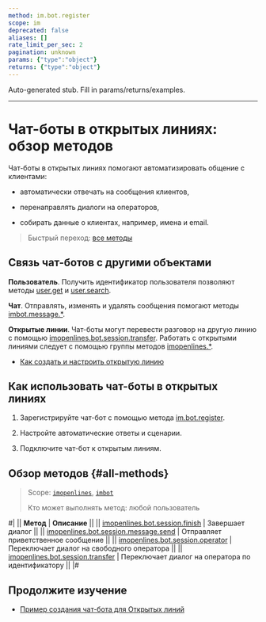 ```yaml
---
method: im.bot.register
scope: im
deprecated: false
aliases: []
rate_limit_per_sec: 2
pagination: unknown
params: {"type":"object"}
returns: {"type":"object"}
---
```


Auto-generated stub. Fill in params/returns/examples.

---

# Чат-боты в открытых линиях: обзор методов

Чат-боты в открытых линиях помогают автоматизировать общение с клиентами:

- автоматически отвечать на сообщения клиентов,

- перенаправлять диалоги на операторов,

- собирать данные о клиентах, например, имена и email.

> Быстрый переход: [все методы](#all-methods)

## Связь чат-ботов с другими объектами

**Пользователь**. Получить идентификатор пользователя позволяют методы [user.get](../../../user/user-get.md) и [user.search](../../../user/user-search.md).

**Чат**. Отправлять, изменять и удалять сообщения помогают методы [imbot.message.*](../../../chat-bots/messages/index.md).

**Открытые линии**. Чат-боты могут перевести разговор на другую линию с помощью [imopenlines.bot.session.transfer](./imopenlines-bot-session-transfer.md). Работать с открытыми линиями следует с помощью группы методов [imopenlines.*](../index.md).



- [Как создать и настроить открытую линию](https://helpdesk.bitrix24.ru/open/25004908/)



## Как использовать чат-боты в открытых линиях

1. Зарегистрируйте чат-бот с помощью метода [im.bot.register](../../../chat-bots/imbot-register.md).

2. Настройте автоматические ответы и сценарии.

3. Подключите чат-бот к открытым линиям.

## Обзор методов {#all-methods}

> Scope: [`imopenlines`](../../../scopes/permissions.md), [`imbot`](../../../scopes/permissions.md)
>
> Кто может выполнять метод: любой пользователь

#|
|| **Метод** | **Описание** ||
|| [imopenlines.bot.session.finish](./imopenlines-bot-session-finish.md) | Завершает диалог ||
|| [imopenlines.bot.session.message.send](./imopenlines-bot-session-message-send.md) | Отправляет приветственное сообщение ||
|| [imopenlines.bot.session.operator](./imopenlines-bot-session-operator.md) | Переключает диалог на свободного оператора ||
|| [imopenlines.bot.session.transfer](./imopenlines-bot-session-transfer.md) | Переключает диалог на оператора по идентификатору ||
|#

## Продолжите изучение

- [Пример создания чат-бота для Открытых линий](../../../../tutorials/chat-bots/open-lines-bot.md)
